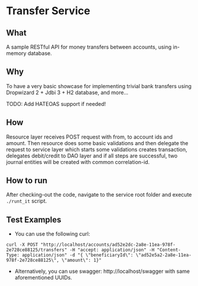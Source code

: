 # Transfer Service

## What

A sample RESTful API for money transfers between accounts, using in-memory database.

## Why

To have a very basic showcase for implementing trivial bank transfers using Dropwizard 2 + Jdbi 3 + H2 database, and more...

TODO: Add HATEOAS support if needed!
## How

Resource layer receives POST request with from, to account ids and amount. Then resource does some basic validations and then delegate the request to service layer which starts some validations creates transaction, delegates debit/credit to DAO layer and if all steps are successful, two journal entities will be created with common correlation-id.

## How to run

After checking-out the code, navigate to the service root folder and execute `./runt_it` script.

## Test Examples

- You can use the following curl:

`curl -X POST "http://localhost/accounts/ad52e2dc-2a8e-11ea-978f-2e728ce88125/transfers" -H "accept: application/json" -H "Content-Type: application/json" -d "{ \"beneficiaryId\": \"ad52e5a2-2a8e-11ea-978f-2e728ce88125\", \"amount\": 1}"`

- Alternatively, you can use swagger: http://localhost/swagger with same aforementioned UUIDs.

 